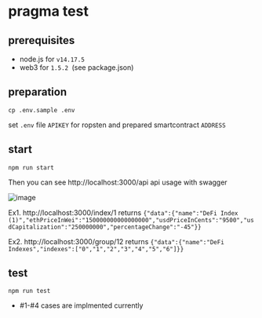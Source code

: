 # pragma test

## prerequisites

- node.js for `v14.17.5`
- web3 for `1.5.2 `(see package.json)
## preparation

```
cp .env.sample .env
```

set `.env` file `APIKEY` for ropsten and prepared smartcontract `ADDRESS`

## start

  ```
  npm run start 
  ```
Then you can see http://localhost:3000/api api usage with swagger

![image](https://user-images.githubusercontent.com/50700020/131402788-acdd6433-c9a7-4c35-9d8a-2c1d5b2221ae.png)

Ex1. http://localhost:3000/index/1 returns `{"data":{"name":"DeFi Index (1)","ethPriceInWei":"150000000000000000","usdPriceInCents":"9500","usdCapitalization":"250000000","percentageChange":"-45"}}`

Ex2. http://localhost:3000/group/12 returns `{"data":{"name":"DeFi Indexes","indexes":["0","1","2","3","4","5","6"]}}`

## test
  ```npm run test```
  
- #1-#4 cases are implmented currently
